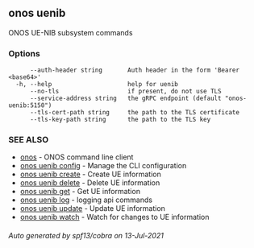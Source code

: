 ## onos uenib

ONOS UE-NIB subsystem commands

### Options

```
      --auth-header string       Auth header in the form 'Bearer <base64>'
  -h, --help                     help for uenib
      --no-tls                   if present, do not use TLS
      --service-address string   the gRPC endpoint (default "onos-uenib:5150")
      --tls-cert-path string     the path to the TLS certificate
      --tls-key-path string      the path to the TLS key
```

### SEE ALSO

* [onos](onos.md)	 - ONOS command line client
* [onos uenib config](onos_uenib_config.md)	 - Manage the CLI configuration
* [onos uenib create](onos_uenib_create.md)	 - Create UE information
* [onos uenib delete](onos_uenib_delete.md)	 - Delete UE information
* [onos uenib get](onos_uenib_get.md)	 - Get UE information
* [onos uenib log](onos_uenib_log.md)	 - logging api commands
* [onos uenib update](onos_uenib_update.md)	 - Update UE information
* [onos uenib watch](onos_uenib_watch.md)	 - Watch for changes to UE information

###### Auto generated by spf13/cobra on 13-Jul-2021
